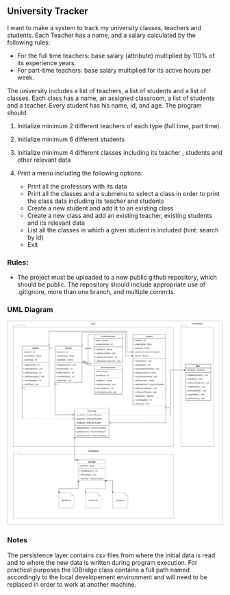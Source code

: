 ## University Tracker

I want to make a system to track my university classes, teachers and students. Each Teacher has a name, and
a salary calculated by the following rules:
- For the full time teachers: base salary (attribute) multiplied by 110% of its experience years.
- For part-time teachers: base salary multiplied for its active hours per week.

The university includes a list of teachers, a list of students and a list of classes. Each class has a name, an
assigned classroom, a list of students and a teacher. Every student has his name, id, and age.
The program should:

1. Initialize minimum 2 different teachers of each type (full time, part time).
2. Initialize minimum 6 different students
3. Initialize minimum 4 different classes including its teacher , students and other relevant data
4. Print a menú including the following options:

   - Print all the professors with its data
   - Print all the classes and a submenu to select a class in order to print the class data including its teacher and students
   - Create a new student and add it to an existing class
   - Create a new class and add an existing teacher, existing students and its relevant data
   - List all the classes in which a given student is included (hint: search by id)
   - Exit

### Rules:
- The project must be uploaded to a new public github repository, which should be public. The repository
  should include appropriate use of .gitIgnore, more than one branch, and multiple commits.

### UML Diagram
![UML diagram](img/UniversityTracker.png)

### Notes
The persistence layer contains csv files from where the initial data is read and to where the new data is written during 
program execution. For practical purposes the IOBridge class contains a full path named accordingly to the local developement
environment and will need to be replaced in order to work at another machine.